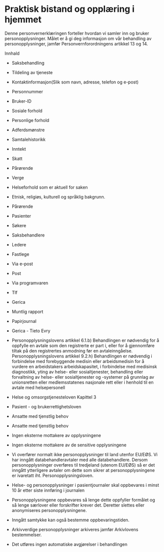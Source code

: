 # Praktisk bistand og opplæring i hjemmet


  

Denne personvernerklæringen forteller hvordan vi samler inn og bruker personopplysninger. Målet er å gi deg informasjon om vår behandling av personopplysninger, jamfør Personvernforordningens artikkel 13 og 14.

  

Innhald

*   Saksbehandling  
    
*   Tildeling av tjeneste  
    
*   Kontaktinformasjon(Slik som navn, adresse, telefon og e-post)  
    
*   Personnummer  
    
*   Bruker-ID  
    
*   Sosiale forhold  
    
*   Personlige forhold  
    
*   Adferdsmønstre  
    
*   Samtalehistorikk  
    
*   Inntekt  
    
*   Skatt  
    
*   Pårørende  
    
*   Verge  
    
*   Helseforhold som er aktuell for saken  
    
*   Etnisk, religiøs, kulturell og språklig bakgrunn.  
    
*   Pårørende  
    
*   Pasienter  
    
*   Søkere  
    
*   Saksbehandlere  
    
*   Ledere  
    
*   Fastlege  
    
*   Via e-post  
    
*   Post  
    
*   Via programvaren  
    
*   Tlf  
    
*   Gerica  
    
*   Muntlig rapport  
    
*   Papirjournal  
    
*   Gerica - Tieto Evry  
    
*   Personopplysningslovens artikkel 6.1.b) Behandlingen er nødvendig for å oppfylle en avtale som den registrerte er part i, eller for å gjennomføre tiltak på den registrertes anmodning før en avtaleinngåelse. Personopplysningslovens artikkel 9.2.h) Behandlingen er nødvendig i forbindelse med forebyggende medisin eller arbeidsmedisin for å vurdere en arbeidstakers arbeidskapasitet, i forbindelse med medisinsk diagnostikk, yting av helse- eller sosialtjenester, behandling eller forvaltning av helse- eller sosialtjenester og -systemer på grunnlag av unionsretten eller medlemsstatenes nasjonale rett eller i henhold til en avtale med helsepersonell  
    
*   Helse og omsorgstjenesteloven Kapittel 3  
    
*   Pasient - og brukerrettighetsloven  
    
*   Ansatte med tjenstlig behov  
    
*   Ansatte med tjenstlig behov  
    
*   Ingen eksterne mottakere av opplysningene  
    
*   Ingen eksterne mottakere av de sensitive opplysningene  
    
*   Vi overfører normalt ikke personopplysninger til land utenfor EU/EØS. Vi har inngått databehandleravtaler med alle databehandlere. Dersom personopplysninger overføres til tredjeland (utenom EU/EØS) så er det inngått ytterligere avtaler om dette som sikrer at personopplysningene er ivaretatt iht. Personopplysningsloven.  
    
*   Helse- og personopplysninger i pasientjournaler skal oppbevares i minst 10 år etter siste innføring i journalen  
    
*   Personopplysningene oppbevares så lenge dette oppfyller formålet og så lenge særlover eller forskrifter krever det. Deretter slettes eller anonymiseres personopplysningene.  
    
*   Inngått samtykke kan også bestemme oppbevaringstiden.  
    
*   Arkivverdige personopplysninger arkiveres jamfør Arkivlovens bestemmelser.  
    
*   Det utføres ingen automatiske avgjørelser i behandlingen